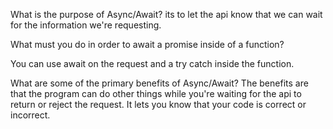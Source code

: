 What is the purpose of Async/Await?
its to let the api know that we can wait for the information we're requesting.

What must you do in order to await a promise inside of a function?

You can use await on the request and a try catch inside the function.

What are some of the primary benefits of Async/Await?
The benefits are that the program can do other things while you're waiting for the api to return or reject the request. 
It lets you know that your code is correct or incorrect.
